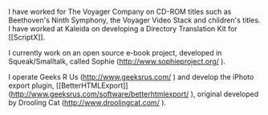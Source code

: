 


I have worked for The Voyager Company on CD-ROM titles such as Beethoven's Ninth Symphony, the Voyager Video Stack and children's titles.  I have worked at Kaleida on developing a Directory Translation Kit for [[ScriptX]].  

I currently work on an open source e-book project, developed in Squeak/Smalltalk, called Sophie (http://www.sophieproject.org/ ).

I operate Geeks R Us (http://www.geeksrus.com/ ) and develop the iPhoto export plugin, [[BetterHTMLExport]]  (http://www.geeksrus.com/software/betterhtmlexport/ ), original developed by Drooling Cat (http://www.droolingcat.com/ ).